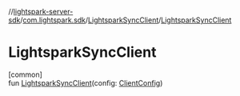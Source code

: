 //[lightspark-server-sdk](../../../index.md)/[com.lightspark.sdk](../index.md)/[LightsparkSyncClient](index.md)/[LightsparkSyncClient](-lightspark-sync-client.md)

# LightsparkSyncClient

[common]\
fun [LightsparkSyncClient](-lightspark-sync-client.md)(config: [ClientConfig](../-client-config/index.md))
